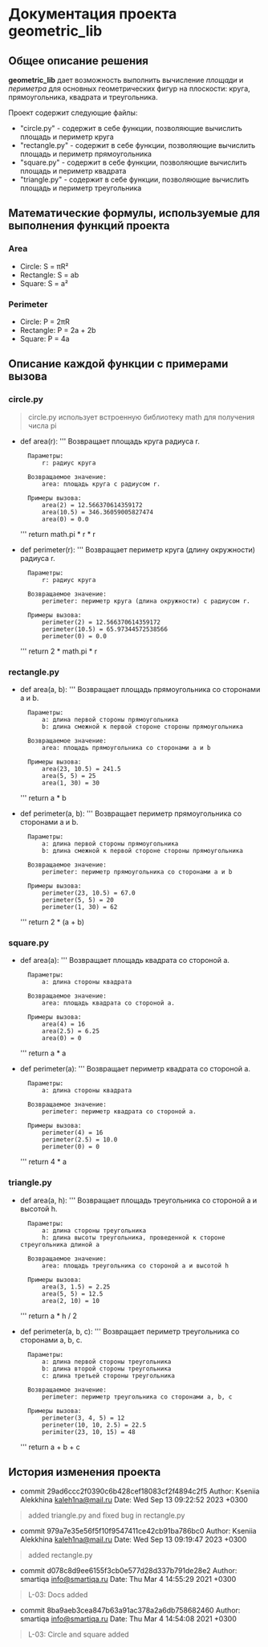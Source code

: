 # **Документация проекта geometric_lib**

## Общее описание решения

**geometric_lib** дает возможность выполнить вычисление _площади_ и _периметра_ для основных геометрических фигур на плоскости: круга, прямоугольника, квадрата и треугольника.

Проект содержит следующие файлы:
- "circle.py" - содержит в себе функции, позволяющие вычислить площадь и периметр круга
- "rectangle.py" - содержит в себе функции, позволяющие вычислить площадь и периметр прямоугольника
- "square.py" - содержит в себе функции, позволяющие вычислить площадь и периметр квадрата
- "triangle.py" - содержит в себе функции, позволяющие вычислить площадь и периметр треугольника

## Математические формулы, используемые для выполнения функций проекта

### Area
- Circle: S = πR²
- Rectangle: S = ab
- Square: S = a²

### Perimeter
- Circle: P = 2πR
- Rectangle: P = 2a + 2b
- Square: P = 4a

## Описание каждой функции с примерами вызова

### circle.py

> circle.py использует встроенную библиотеку math для получения числа pi

- def area(r):
    '''
    Возвращает площадь круга радиуса r.

        Параметры:
            r: радиус круга
        
        Возвращаемое значение:
            area: площадь круга с радиусом r.   

        Примеры вызова:
            area(2) = 12.566370614359172
            area(10.5) = 346.36059005827474
            area(0) = 0.0
    '''
    return math.pi * r * r


- def perimeter(r):
    '''
    Возвращает периметр круга (длину окружности) радиуса r.

        Параметры:
            r: радиус круга
        
        Возвращаемое значение:
            perimeter: периметр круга (длина окружности) с радиусом r. 

        Примеры вызова:
            perimeter(2) = 12.566370614359172
            perimeter(10.5) = 65.97344572538566
            perimeter(0) = 0.0
    '''
    return 2 * math.pi * r

### rectangle.py

- def area(a, b): 
    '''
    Возвращает площадь прямоугольника со сторонами a и b.

        Параметры:
            a: длина первой стороны прямоугольника
            b: длина смежной к первой стороне стороны прямоугольника
        
        Возвращаемое значение:
            area: площадь прямоугольника со сторонами a и b    

        Примеры вызова:
            area(23, 10.5) = 241.5
            area(5, 5) = 25
            area(1, 30) = 30  
    '''
    return a * b 

- def perimeter(a, b): 
    '''
    Возвращает периметр прямоугольника со сторонами a и b.

        Параметры:
            a: длина первой стороны прямоугольника
            b: длина смежной к первой стороне стороны прямоугольника
        
        Возвращаемое значение:
            perimeter: периметр прямоугольника со сторонами a и b   
        
        Примеры вызова:
            perimeter(23, 10.5) = 67.0
            perimeter(5, 5) = 20
            perimeter(1, 30) = 62
    '''
    return 2 * (a + b)

### square.py

- def area(a):
    '''
    Возвращает площадь квадрата со стороной a.

        Параметры:
            a: длина стороны квадрата
        
        Возвращаемое значение:
            area: площадь квадрата со стороной a.   
        
        Примеры вызова:
            area(4) = 16
            area(2.5) = 6.25
            area(0) = 0
    '''
    return a * a

- def perimeter(a):
    '''
    Возвращает периметр квадрата со стороной a.

        Параметры:
            a: длина стороны квадрата
        
        Возвращаемое значение:
            perimeter: периметр квадрата со стороной a.   
        
        Примеры вызова:
            perimeter(4) = 16
            perimeter(2.5) = 10.0
            perimeter(0) = 0
    '''
    return 4 * a

### triangle.py

- def area(a, h):
    '''
    Возвращает площадь треугольника со стороной a и высотой h.

        Параметры:
            a: длина стороны треугольника
            h: длина высоты треугольника, проведенной к стороне стреугольника длиной a
        
        Возвращаемое значение:
            area: площадь треугольника со стороной a и высотой h
        
        Примеры вызова:
            area(3, 1.5) = 2.25
            area(5, 5) = 12.5
            area(2, 10) = 10
    '''
    return a * h / 2

- def perimeter(a, b, c):
    '''
    Возвращает периметр треугольника со сторонами a, b, c.

        Параметры:
            a: длина первой стороны треугольника
            b: длина второй стороны треугольника
            с: длина третьей стороны треугольника
        
        Возвращаемое значение:
            perimeter: периметр треугольника со сторонами a, b, c
        
        Примеры вызова:
            perimeter(3, 4, 5) = 12
            perineter(10, 10, 2.5) = 22.5
            perimiter(23, 10, 15) = 48
    '''
    return a + b + c

## История изменения проекта
- commit 29ad6ccc2f0390c6b428cef18083cf2f4894c2f5
Author: Kseniia Alekkhina <kaleh1na@mail.ru>
Date:   Wed Sep 13 09:22:52 2023 +0300

> added triangle.py and fixed bug in rectangle.py

 - commit 979a7e35e56f5f10f9547411ce42cb91ba786bc0
Author: Kseniia Alekkhina <kaleh1na@mail.ru>
Date:   Wed Sep 13 09:19:47 2023 +0300

> added rectangle.py

- commit d078c8d9ee6155f3cb0e577d28d337b791de28e2
Author: smartiqa <info@smartiqa.ru>
Date:   Thu Mar 4 14:55:29 2021 +0300

> L-03: Docs added

- commit 8ba9aeb3cea847b63a91ac378a2a6db758682460
Author: smartiqa <info@smartiqa.ru>
Date:   Thu Mar 4 14:54:08 2021 +0300

> L-03: Circle and square added